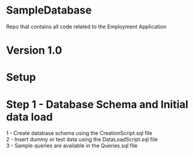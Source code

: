 # SampleDatabase
Repo that contains all code related to the Employment Application

# Version 1.0

# Setup 
# Step 1 - Database Schema and Initial data load 
1 - Create database schema using the CreationScript.sql file <br />
2 - Insert dummy or test data using the DataLoadScript.sql file <br />
3 - Sample queries are available in the Queries.sql file <br />


